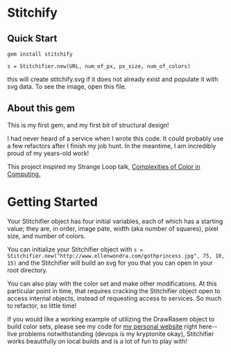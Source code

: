 # Stitchify

## Quick Start

`gem install stitchify`

`s = Stitchifier.new(URL, num_of_px, px_size, num_of_colors)`

this will create stitchify.svg if it does not already exist and populate it with svg data. To see the image, open this file.

## About this gem

This is my first gem, and my first bit of structural design!

I had never heard of a service when I wrote this code. It could probably use a few refactors after I finish my job hunt. In the meantime, I am incredibly proud of my years-old work!

This project inspired my Strange Loop talk, [Complexities of Color in Computing.](https://www.youtube.com/watch?v=VCvOwoeOgv8&feature=youtu.be)

# Getting Started

Your Stitchifier object has four initial variables, each of which has a starting value; they are, in order, image pate, width (aka number of squares), pixel size, and number of colors.

You can initialize your Stitchifier object with `s = Stitchifier.new("http://www.ellenwondra.com/gothprincess.jpg", 75, 10, 15)` and the Stitchifier will build an svg for you that you can open in your root directory.

You can also play with the color set and make other modifications. At this particular point in time, that requires cracking the Stitchifier object open to access internal objects, instead of requesting access to services. So much to refactor, so little time!

If you would like a working example of utilizing the DrawRasem object to build color sets, please see my code for [my personal website](https://github.com/ln1draw/new-personal-site/blob/master/app/controllers/stitchify_controller.rb) right here--live problems notwithstanding (devops is my kryptonite okay), Stitchifier works beautifully on local builds and is a lot of fun to play with!